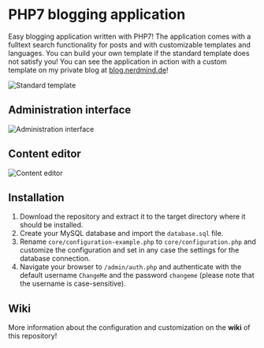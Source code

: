 # PHP7 blogging application
Easy blogging application written with PHP7! The application comes with a fulltext search functionality for posts and with customizable templates and languages. You can build your own template if the standard template does not satisfy you! You can see the application in action with a custom template on my private blog at [blog.nerdmind.de](https://blog.nerdmind.de/)! 

![Standard template](https://nmnd.de/file/p/github-blog/standard-template.png)

## Administration interface
![Administration interface](https://nmnd.de/file/p/github-blog/admin-template-2.png)

## Content editor
![Content editor](https://nmnd.de/file/p/github-blog/admin-template-1.png)

## Installation
1. Download the repository and extract it to the target directory where it should be installed.
2. Create your MySQL database and import the `database.sql` file.
3. Rename `core/configuration-example.php` to `core/configuration.php` and customize the configuration and set in any case the settings for the database connection.
4. Navigate your browser to `/admin/auth.php` and authenticate with the default username `ChangeMe` and the password `changeme` (please note that the username is case-sensitive).

## Wiki
More information about the configuration and customization on the **wiki** of this repository!